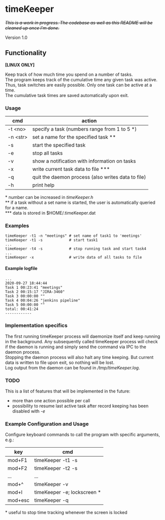 # timeKeeper

~~_This is a work in progress. The codebase as well as this README will be cleaned up once I'm done._~~

Version 1.0

## Functionality
**[LINUX ONLY]**  

Keep track of how much time you spend on a number of tasks.  
The program keeps track of the cumulative time any given task was active. Thus, task switches are easily possible. Only one task can be active at a time.  
The cumulative task times are saved automatically upon exit.


### Usage

| cmd|action |
|----|-------|
|-t \<no\>   | specify a task (numbers range from 1 to 5 \*)  
|-n \<str\>  | set a name for the specified task  \*\*
|-s          | start the specified task
|-e          | stop all tasks
|-v          | show a notification with information on tasks
|-x          | write current task data to file \*\*\*
|-q          | quit the daemon process (also writes data to file)
|-h          | print help

\* number can be increased in _timeKeeper.h_  
\*\* if a task without a set name is started, the user is automatically queried for a name.  
\*\*\* data is stored in $HOME/.timeKeeper.dat

### Examples

    timeKeeper -t1 -n "meetings" # set name of task1 to 'meetings'
    timeKeeper -t1 -s            # start task1
    ...
    timeKeeper -t4 -s            # stop running task and start task4
    ...
    timeKeeper -x                # write data of all tasks to file


#### Example logfile

    ...
    2020-09-27 18:44:44
    Task 1 00:23:41 "meetings"
    Task 2 00:15:17 "JIRA-3460"
    Task 3 00:00:00 ""
    Task 4 00:04:26 "jenkins pipeline"
    Task 5 00:00:00 ""
    total: 00:41:24
    ------------





### Implementation specifics

The first running timeKeeper process will daemonize itself and keep running in the background. Any subsequently called timeKeeper process will check if the daemon is running and simply send the command via IPC to the daemon process.  
Stopping the daemon process will also halt any time keeping. But current data is written to file upon exit, so nothing will be lost.  
Log output from the daemon can be found in _/tmp/timeKeeper.log_.

### TODO

This is a list of features that will be implemented in the future:  
*  more than one action possible per call  
*  possibility to resume last active task after record keeping has been disabled with _-e_

### Example Configuration and Usage


Configure keyboard commands to call the program with specific arguments, e.g.:  

| key     | cmd              |
|---------|------------------|
| mod+F1  | timeKeeper -t1 -s|
| mod+F2  | timeKeeper -t2 -s|
| ...     | ...              |
| mod+^   | timeKeeper -v    |
| mod+l   | timeKeeper -e; lockscreen \*|
| mod+esc | timeKeeper -q    |

\* useful to stop time tracking whenever the screen is locked
